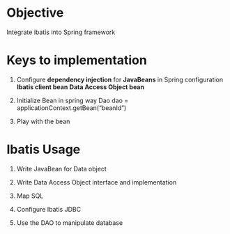 Objective
=========
Integrate ibatis into Spring framework

Keys to implementation
======================
1. Configure **dependency injection** for **JavaBeans** in Spring configuration
**Ibatis client bean**
**Data Access Object bean**

2. Initialize Bean in spring way
Dao dao = applicationContext.getBean(“beanId”)

3. Play with the bean

Ibatis Usage
============
1. Write JavaBean for Data object

2. Write Data Access Object interface and implementation

3. Map SQL

4. Configure Ibatis JDBC

5. Use the DAO to manipulate database
